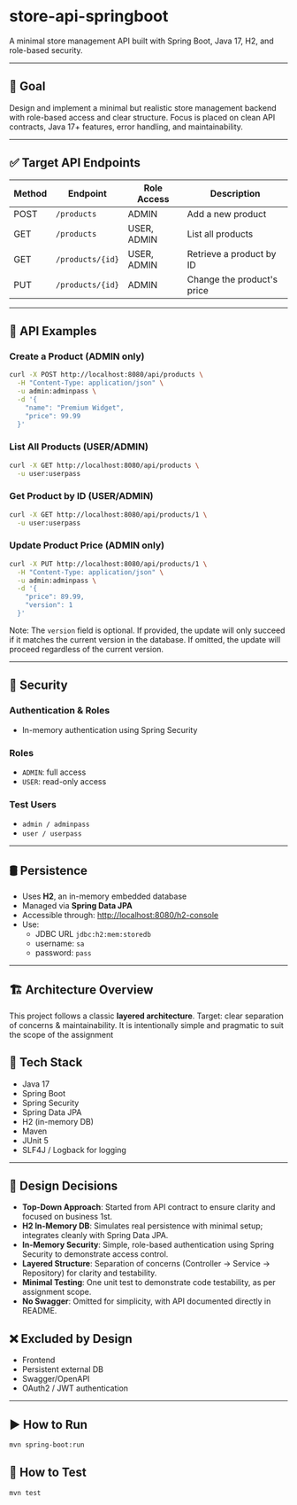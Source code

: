 # store-api-springboot

A minimal store management API built with Spring Boot, Java 17, H2, and role-based security.

---

## 🎯 Goal

Design and implement a minimal but realistic store management backend with role-based access and clear structure. Focus is placed on clean API contracts, Java 17+ features, error handling, and maintainability.

---

## ✅ Target API Endpoints

| Method | Endpoint            | Role Access | Description               |
|--------|---------------------|-------------|---------------------------|
| POST   | `/products`         | ADMIN       | Add a new product         |
| GET    | `/products`         | USER, ADMIN | List all products         |
| GET    | `/products/{id}`    | USER, ADMIN | Retrieve a product by ID  |
| PUT    | `/products/{id}`    | ADMIN       | Change the product's price|

---

## 📡 API Examples

### Create a Product (ADMIN only)
```bash
curl -X POST http://localhost:8080/api/products \
  -H "Content-Type: application/json" \
  -u admin:adminpass \
  -d '{
    "name": "Premium Widget",
    "price": 99.99
  }'
```

### List All Products (USER/ADMIN)
```bash
curl -X GET http://localhost:8080/api/products \
  -u user:userpass
```

### Get Product by ID (USER/ADMIN)
```bash
curl -X GET http://localhost:8080/api/products/1 \
  -u user:userpass
```

### Update Product Price (ADMIN only)
```bash
curl -X PUT http://localhost:8080/api/products/1 \
  -H "Content-Type: application/json" \
  -u admin:adminpass \
  -d '{
    "price": 89.99,
    "version": 1
  }'
```

Note: The `version` field is optional. If provided, the update will only succeed if it matches the current version in the database. If omitted, the update will proceed regardless of the current version.

---

## 🔐 Security

### Authentication & Roles
- In-memory authentication using Spring Security

### Roles
- `ADMIN`: full access  
- `USER`: read-only access

### Test Users
- `admin / adminpass`  
- `user / userpass`

---

## 🛢️ Persistence
- Uses **H2**, an in-memory embedded database  
- Managed via **Spring Data JPA**  
- Accessible through: [http://localhost:8080/h2-console](http://localhost:8080/h2-console)
- Use:
  - JDBC URL `jdbc:h2:mem:storedb`
  - username: `sa`
  - password: `pass`

---

## 🏗️ Architecture Overview
This project follows a classic **layered architecture**. 
Target: clear separation of concerns & maintainability. It is intentionally simple and pragmatic to suit the scope of the assignment


## 🔧 Tech Stack
- Java 17
- Spring Boot
- Spring Security
- Spring Data JPA
- H2 (in-memory DB)
- Maven
- JUnit 5
- SLF4J / Logback for logging

---

## 🧠 Design Decisions

- **Top-Down Approach**: Started from API contract to ensure clarity and focused on business 1st.
- **H2 In-Memory DB**: Simulates real persistence with minimal setup; integrates cleanly with Spring Data JPA.
- **In-Memory Security**: Simple, role-based authentication using Spring Security to demonstrate access control.
- **Layered Structure**: Separation of concerns (Controller → Service → Repository) for clarity and testability.
- **Minimal Testing**: One unit test to demonstrate code testability, as per assignment scope.
- **No Swagger**: Omitted for simplicity, with API documented directly in README.

## ❌ Excluded by Design
- Frontend
- Persistent external DB
- Swagger/OpenAPI
- OAuth2 / JWT authentication

---

## ▶️ How to Run

```bash
mvn spring-boot:run
```

## 🧪 How to Test

```bash
mvn test
```

